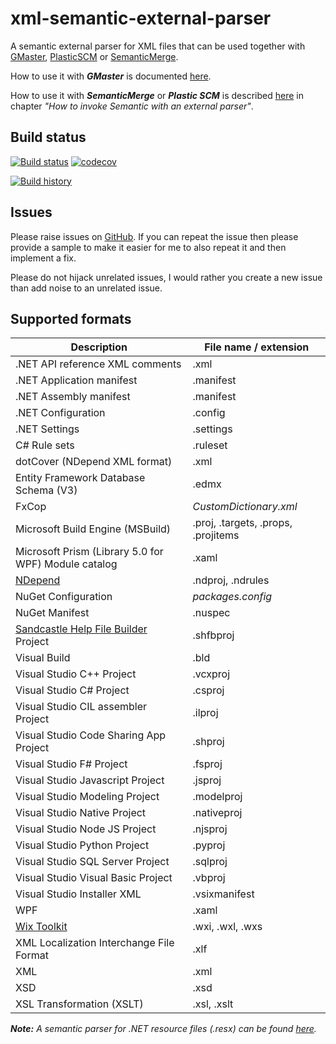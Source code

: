 # xml-semantic-external-parser
A semantic external parser for XML files that can be used together with [GMaster](https://gmaster.io), [PlasticSCM](https://www.plasticscm.com) or [SemanticMerge](https://semanticmerge.com/).

How to use it with _**GMaster**_ is documented [here](http://blog.gmaster.io/2018/03/using-external-parsers-with-gmaster.html).

How to use it with _**SemanticMerge**_ or _**Plastic SCM**_ is described [here](https://users.semanticmerge.com/documentation/external-parsers/external-parsers-guide.shtml) in chapter _"How to invoke Semantic with an external parser"_.

## Build status
[![Build status](https://ci.appveyor.com/api/projects/status/9dnbofw2gpedfiaa?svg=true)](https://ci.appveyor.com/project/RalfKoban/xml-semantic-external-parser/branch/master)
[![codecov](https://codecov.io/gh/RalfKoban/xml-semantic-external-parser/branch/master/graph/badge.svg)](https://codecov.io/gh/RalfKoban/xml-semantic-external-parser)

[![Build history](https://buildstats.info/appveyor/chart/RalfKoban/xml-semantic-external-parser)](https://ci.appveyor.com/project/RalfKoban/xml-semantic-external-parser/history)

## Issues
Please raise issues on [GitHub](https://github.com/RalfKoban/xml-semantic-external-parser/issues).
If you can repeat the issue then please provide a sample to make it easier for me to also repeat it and then implement a fix.

Please do not hijack unrelated issues, I would rather you create a new issue than add noise to an unrelated issue.

## Supported formats

| Description | File name / extension |
|-------------|-----------------------|
| .NET API reference XML comments | .xml
| .NET Application manifest | .manifest
| .NET Assembly manifest | .manifest
| .NET Configuration | .config
| .NET Settings | .settings
| C# Rule sets | .ruleset
| dotCover (NDepend XML format) | .xml
| Entity Framework Database Schema (V3) | .edmx
| FxCop | _CustomDictionary.xml_
| Microsoft Build Engine (MSBuild) | .proj, .targets, .props, .projitems
| Microsoft Prism (Library 5.0 for WPF) Module catalog | .xaml
| [NDepend](https://www.ndepend.com/) | .ndproj, .ndrules
| NuGet Configuration | _packages.config_
| NuGet Manifest | .nuspec
| [Sandcastle Help File Builder](https://github.com/EWSoftware/SHFB) Project  | .shfbproj
| Visual Build | .bld
| Visual Studio C++ Project | .vcxproj
| Visual Studio C# Project | .csproj
| Visual Studio CIL assembler Project | .ilproj
| Visual Studio Code Sharing App Project | .shproj
| Visual Studio F# Project | .fsproj
| Visual Studio Javascript Project | .jsproj
| Visual Studio Modeling Project | .modelproj
| Visual Studio Native Project | .nativeproj
| Visual Studio Node JS Project | .njsproj
| Visual Studio Python Project | .pyproj
| Visual Studio SQL Server Project | .sqlproj
| Visual Studio Visual Basic Project | .vbproj
| Visual Studio Installer XML | .vsixmanifest
| WPF | .xaml
| [Wix Toolkit](http://wixtoolset.org/) | .wxi, .wxl, .wxs
| XML Localization Interchange File Format | .xlf
| XML | .xml
| XSD | .xsd
| XSL Transformation (XSLT) | .xsl, .xslt

_**Note:** A semantic parser for .NET resource files (.resx) can be found [here](https://github.com/RalfKoban/resx-semantic-external-parser)._
